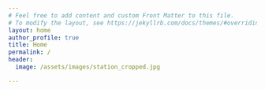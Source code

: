 ```yaml
---
# Feel free to add content and custom Front Matter to this file.
# To modify the layout, see https://jekyllrb.com/docs/themes/#overriding-theme-defaults
layout: home
author_profile: true
title: Home
permalink: /
header:
  image: /assets/images/station_cropped.jpg

---
```

